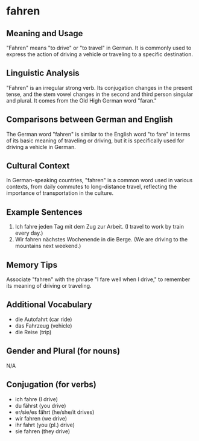 # fahren
## Meaning and Usage
"Fahren" means "to drive" or "to travel" in German. It is commonly used to express the action of driving a vehicle or traveling to a specific destination.

## Linguistic Analysis
"Fahren" is an irregular strong verb. Its conjugation changes in the present tense, and the stem vowel changes in the second and third person singular and plural. It comes from the Old High German word "faran."

## Comparisons between German and English
The German word "fahren" is similar to the English word "to fare" in terms of its basic meaning of traveling or driving, but it is specifically used for driving a vehicle in German.

## Cultural Context
In German-speaking countries, "fahren" is a common word used in various contexts, from daily commutes to long-distance travel, reflecting the importance of transportation in the culture.

## Example Sentences
1. Ich fahre jeden Tag mit dem Zug zur Arbeit. (I travel to work by train every day.)
2. Wir fahren nächstes Wochenende in die Berge. (We are driving to the mountains next weekend.)

## Memory Tips
Associate "fahren" with the phrase "I fare well when I drive," to remember its meaning of driving or traveling.

## Additional Vocabulary
- die Autofahrt (car ride)
- das Fahrzeug (vehicle)
- die Reise (trip)

## Gender and Plural (for nouns)
N/A

## Conjugation (for verbs)
- ich fahre (I drive)
- du fährst (you drive)
- er/sie/es fährt (he/she/it drives)
- wir fahren (we drive)
- ihr fahrt (you (pl.) drive)
- sie fahren (they drive)